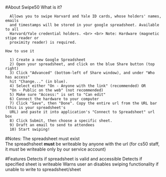 #About Swipe50
    What is it?
    
      Allows you to swipe Harvard and Yale ID cards, whose holders' names, emails
      and timestamps will be stored in your google spreadsheet. Available to all
      Harvard/Yale credential holders. <br> <br> Note: Hardware (magnetic stipe reader or
      proximity reader) is required.
    
    How to use it

      1) Create a new Google Spreadsheet
      2) Open your spreadsheet, and click on the blue Share button (top right)
      3) Click "Advanced" (bottom-left of Share window), and under "Who has access"
      hit "Change..." (in blue).
      4) Select either "On - Anyone with the link" (recommended) OR
      "On - Public on the web" (not recommended)
      5) Make sure "Access:" is set to "Can edit"
      6) Connect the hardware to your computer 
      7) Click "Save", then "Done". Copy the entire url from the URL bar (this is your spreadsheet's
      URL) and paste it into application's "Connect to Spreadsheet" url box 
      8) Click Submit, then choose a specific sheet. 
      9) Draft an email to send to attendees 
      10) Start swiping!


#Notes:
The spreadsheet must exist<br>
The spreadhsheet <b>must</b> be writeable by anyone with the url (for cs50 staff, it *must* be writeable only by our service account)<br>

#Features
Detects if spreadsheet is valid and accessible
Detects if specified sheet is writeable
Warns user an disables swiping functionality if unable to write to spreadsheet/sheet

